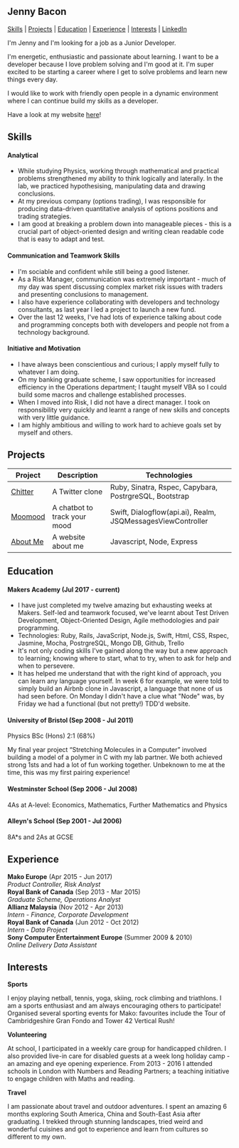 ## Jenny Bacon
[Skills](#skills) | [Projects](#projects) | [Education](#education) | [Experience](#experience) | [Interests](#interests) |  [LinkedIn](https://www.linkedin.com/in/jennifer-bacon-932b1b53/=nav_responsive_tab_profile)

I'm Jenny and I'm looking for a job as a Junior Developer.

I'm energetic, enthusiastic and passionate about learning. I want to be a developer because I love problem solving and I'm good at it. I'm super excited to be starting a career where I get to solve problems and learn new things every day.

I would like to work with friendly open people in a dynamic environment where I can continue build my skills as a developer.

Have a look at my website [here](https://about-me-jb.herokuapp.com/)!

## Skills

#### Analytical
- While studying Physics, working through mathematical and practical problems strengthened my ability to think logically and laterally. In the lab, we practiced hypothesising, manipulating data and drawing conclusions.
- At my previous company (options trading), I was responsible for producing data-driven quantitative analysis of options positions and trading strategies.
- I am good at breaking a problem down into manageable pieces - this is a crucial part of object-oriented design and writing clean readable code that is easy to adapt and test.


#### Communication and Teamwork Skills
- I'm sociable and confident while still being a good listener.
- As a Risk Manager, communication was extremely important - much of my day was spent discussing complex market risk issues with traders and presenting conclusions to management.
- I also have experience collaborating with developers and technology consultants, as last year I led a project to launch a new fund.
- Over the last 12 weeks, I've had lots of experience talking about code and programming concepts both with developers and people not from a technology background.


#### Initiative and Motivation

- I have always been conscientious and curious; I apply myself fully to whatever I am doing.
- On my banking graduate scheme, I saw opportunities for increased efficiency in the Operations department; I taught myself VBA so I could build some macros and challenge established processes.
- When I moved into Risk, I did not have a direct manager. I took on responsibility very quickly and learnt a range of new skills and concepts with very little guidance.
- I am highly ambitious and willing to work hard to achieve goals set by myself and others.

## Projects

| Project  | Description | Technologies |
| ------------- | ------------- | ------------- |
| <a href="https://chitter-challenge-jb.herokuapp.com/peeps">Chitter</a> | A Twitter clone  | Ruby, Sinatra, Rspec, Capybara, PostrgreSQL, Bootstrap |
| <a href="https://github.com/jenniferbacon01/moomood">Moomood</a> | A chatbot to track your mood | Swift, Dialogflow(api.ai), Realm, JSQMessagesViewController |
| <a href="https://about-me-jb.herokuapp.com/">About Me</a> | A website about me  | Javascript, Node, Express |

## Education

#### Makers Academy (Jul 2017 - current)

- I have just completed my twelve amazing but exhausting weeks at Makers. Self-led and teamwork focused, we've learnt about Test Driven Development, Object-Oriented Design, Agile methodologies and pair programming.
- Technologies: Ruby, Rails, JavaScript, Node.js, Swift, Html, CSS, Rspec, Jasmine, Mocha, PostrgreSQL, Mongo DB, Github, Trello
- It's not only coding skills I've gained along the way but a new approach to learning; knowing where to start, what to try, when to ask for help and when to persevere.
- It has helped me understand that with the right kind of approach, you can learn any language yourself. In week 6 for example, we were told to simply build an Airbnb clone in Javascript, a language that none of us had seen before. On Monday I didn't have a clue what "Node" was, by Friday we had a functional (but not pretty!) TDD'd website.

#### University of Bristol (Sep 2008 - Jul 2011)

Physics BSc (Hons) 2:1 (68%)

My final year project “Stretching Molecules in a Computer” involved building a model of a polymer in C with my lab partner. We both achieved strong 1sts and had a lot of fun working together.  Unbeknown to me at the time, this was my first pairing experience!

#### Westminster School (Sep 2006 - Jul 2008)

4As at A-level: Economics, Mathematics, Further Mathematics and Physics

#### Alleyn's School (Sep 2001 - Jul 2006)

8A*s and 2As at GCSE

## Experience

**Mako Europe** (Apr 2015 - Jun 2017)    
*Product Controller, Risk Analyst*  
**Royal Bank of Canada** (Sep 2013 - Mar 2015)   
*Graduate Scheme, Operations Analyst*  
**Allianz Malaysia** (Nov 2012 - Apr 2013)    
*Intern - Finance, Corporate Development*  
**Royal Bank of Canada** (Jun 2012 - Oct 2012)    
*Intern - Data Project*  
**Sony Computer Entertainment Europe** (Summer 2009 & 2010)    
*Online Delivery Data Assistant*

## Interests

**Sports**

I enjoy playing netball, tennis, yoga, skiing, rock climbing and triathlons. I am a sports enthusiast and am always encouraging others to participate! Organised several sporting events for Mako: favourites include the Tour of Cambridgeshire Gran Fondo and Tower 42 Vertical Rush!

**Volunteering**

At school, I participated in a weekly care group for handicapped children. I also provided live-in care for disabled guests at a week long holiday camp - an amazing and eye opening experience. From 2013 - 2016 I attended schools in London with Numbers and Reading Partners; a teaching initiative to engage children with Maths and reading.

**Travel**

I am passionate about travel and outdoor adventures. I spent an amazing 6 months exploring South America, China and South-East Asia after graduating. I trekked through stunning landscapes, tried weird and wonderful cuisines and got to experience and learn from cultures so different to my own.

